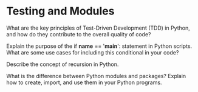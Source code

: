 # Testing and Modules

What are the key principles of Test-Driven Development (TDD) in Python, and how do they contribute to the overall quality of code?

Explain the purpose of the if __name__ == '__main__': statement in Python scripts. What are some use cases for including this conditional in your code?

Describe the concept of recursion in Python.

What is the difference between Python modules and packages? Explain how to create, import, and use them in your Python programs.